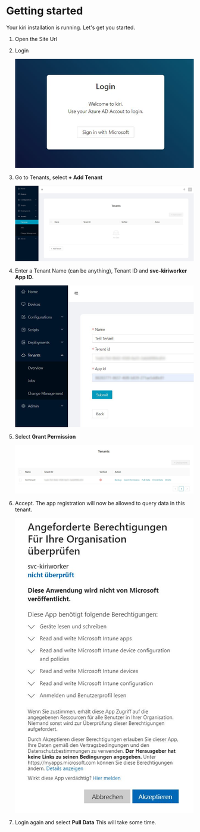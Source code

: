 # Getting started

Your kiri installation is running. Let's get you started.

1. Open the Site Url

2. Login

   <img width=500px src="https://github.com/schmm2/kiri-docs/raw/main/docs/img/firststeps.JPG?raw=true">

3. Go to Tenants, select **+ Add Tenant**

   <img width=700px src="https://github.com/schmm2/kiri-docs/raw/main/docs/img/firststeps2.JPG?raw=true">

4. Enter a Tenant Name (can be anything), Tenant ID and **svc-kiriworker App ID**.

   <img width=500px src="https://github.com/schmm2/kiri-docs/raw/main/docs/img/firststeps3.JPG?raw=true">

5. Select **Grant Permission**

    <img width=700px src="https://github.com/schmm2/kiri-docs/raw/main/docs/img/firststeps4.JPG?raw=true">

6. Accept. The app registration will now be allowed to query data in this tenant.

    <img width=500px src="https://github.com/schmm2/kiri-docs/raw/main/docs/img/firststeps5.JPG?raw=true">

7. Login again and select **Pull Data**
This will take some time.
